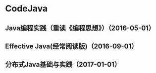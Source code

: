﻿# CodeJava
## Java编程实践（重读《编程思想》）（2016-05-01）
## Effective Java(经常阅读版)（2016-09-01）
## 分布式Java基础与实践（2017-01-01）
